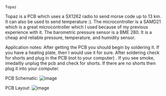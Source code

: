                                                                             Topaz

Topaz is a PCB which uses a SX1262 radio to send morse code up to 13 km. It can also be used to send temperature :).
The microcontroller is a SAMD21 which is a great microcontroller which I used because of my previous experience with it.
The barometric pressure sensor is a BME 280. It is a cheap and reliable pressure, temperature, and humidity sensor.


Application notes:
After getting the PCB you should begin by soldering it. If you have a heating plate, then I would use it for sure.
After soldering check for shorts and plug in the PCB (not to your computer) . If you see smoke, imedaitly unplug the
pcb and check for shorts. If there are no shorts then plug it into your computer.

PCB Schematic:
![image](https://github.com/user-attachments/assets/f2879cd7-5488-43de-9e77-05d04c68f9a8)


PCB Layout:
![image](https://github.com/user-attachments/assets/378aa5f3-1122-452e-8baf-344f799cf8b8)





